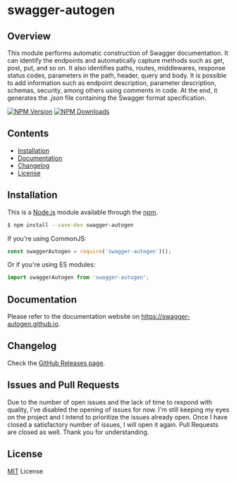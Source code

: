 # swagger-autogen

## Overview

This module performs automatic construction of Swagger documentation. It can identify the endpoints and automatically capture methods such as get, post, put, and so on. It also identifies paths, routes, middlewares, response status codes, parameters in the path, header, query and body. It is possible to add information such as endpoint description, parameter description, schemas, security, among others using comments in code. At the end, it generates the *.json* file containing the Swagger format specification.

[![NPM Version](http://img.shields.io/npm/v/swagger-autogen.svg?style=flat)](https://www.npmjs.com/package/swagger-autogen)
[![NPM Downloads](https://img.shields.io/npm/dm/swagger-autogen.svg?style=flat)](https://npmcharts.com/compare/swagger-autogen?minimal=true)

## Contents

- [Installation](#installation)
- [Documentation](#documentation)
- [Changelog](#changelog)
- [License](#license)

## Installation

This is a [Node.js](https://nodejs.org/en/) module available through the [npm](https://www.npmjs.com/).

```bash
$ npm install --save-dev swagger-autogen
```

If you're using CommonJS:

```js
const swaggerAutogen = require('swagger-autogen')();
```

Or if you're using ES modules:

```js
import swaggerAutogen from 'swagger-autogen';

```

## Documentation

Please refer to the documentation website on https://swagger-autogen.github.io.

## Changelog

Check the [GitHub Releases page](https://github.com/swagger-autogen/swagger-autogen/releases).

## Issues and Pull Requests

Due to the number of open issues and the lack of time to respond with quality, I've disabled the opening of issues for now. I'm still keeping my eyes on the project and I intend to prioritize the issues already open. Once I have closed a satisfactory number of issues, I will open it again. Pull Requests are closed as well. Thank you for understanding.

## License

[MIT](LICENSE) License
